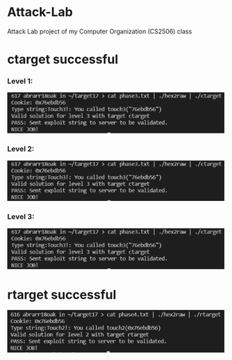 # Attack-Lab
Attack Lab project of my Computer Organization (CS2506) class

# ctarget successful

### Level 1: 

<img src="https://github.com/abrarr18/Attack-Lab/blob/main/target17/ctargetpic.PNG" width=500><br>

### Level 2: 

<img src="https://github.com/abrarr18/Attack-Lab/blob/main/target17/ctargetpic.PNG" width=500><br>

### Level 3: 

<img src="https://github.com/abrarr18/Attack-Lab/blob/main/target17/ctargetpic.PNG" width=500><br>

# rtarget successful

<img src="https://github.com/abrarr18/Attack-Lab/blob/main/target17/rtartgetpic.PNG" width=500><br>
